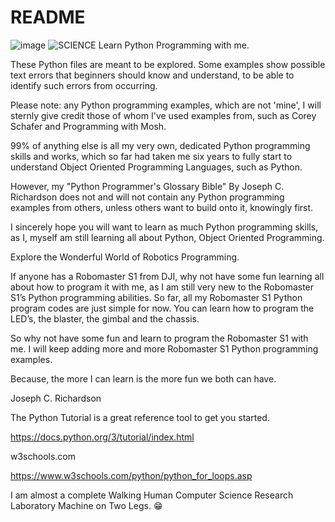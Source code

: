 # README
![image](https://user-images.githubusercontent.com/34896540/223653543-f49dc6af-a0b4-4fa6-8646-1a384483692b.png)
![SCIENCE](https://github.com/ROBOMASTER-S1/Lets-Learn-Python-Together/assets/34896540/4d9df1e3-2b05-4d1e-bd9e-48c61483ea2f)
Learn Python Programming with me.

These Python files are meant to be explored. Some examples show possible text errors that beginners should know and understand,
to be able to identify such errors from occurring.

Please note: any Python programming examples, which are not 'mine', I will sternly give credit those of whom I've used examples from,
such as Corey Schafer and Programming with Mosh.

99% of anything else is all my very own, dedicated Python programming skills and works, which so far had taken me six years to fully start to understand
Object Oriented Programming Languages, such as Python.

However, my "Python Programmer's Glossary Bible" By Joseph C. Richardson does not and will not contain any Python programming examples from others, unless others want to build onto it, knowingly first.

I sincerely hope you will want to learn as much Python programming skills, as I, myself am still learning all about Python, Object Oriented Programming.

Explore the Wonderful World of Robotics Programming.

If anyone has a Robomaster S1 from DJI, why not have some fun learning all about how to program it with me, as I am still very new to the Robomaster S1’s Python programming abilities. So far, all my Robomaster S1 Python program codes are just simple for now. You can learn how to program the LED’s, the blaster, the gimbal and the chassis.

So why not have some fun and learn to program the Robomaster S1 with me. I will keep adding more and more Robomaster S1 Python programming examples.

Because, the more I can learn is the more fun we both can have.

Joseph C. Richardson

The Python Tutorial is a great reference tool to get you started.

https://docs.python.org/3/tutorial/index.html

w3schools.com

https://www.w3schools.com/python/python_for_loops.asp

I am almost a complete Walking Human Computer Science Research Laboratory Machine on Two Legs. 😁
